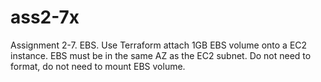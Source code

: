 # ass2-7x
Assignment 2-7. EBS. Use Terraform attach 1GB EBS volume onto a EC2 instance. EBS must be in the same AZ as the EC2 subnet. Do not need to format, do not need to mount EBS volume.
